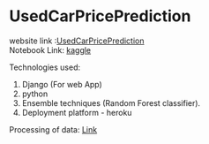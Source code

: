 # UsedCarPricePrediction

website link :<a href="http://used-car-price-predict.herokuapp.com/">UsedCarPricePrediction </a> <br>
Notebook Link: <a href="https://www.kaggle.com/code/rudragujarathi/car-price-predictor-notebook/notebook"> kaggle </a>

Technologies used:
1. Django (For web App)
2. python
3. Ensemble techniques (Random Forest classifier).
4. Deployment platform - heroku

Processing of data: <a href="https://github.com/Rudra-23/Car-Price-Prediction-Python">Link</a>
